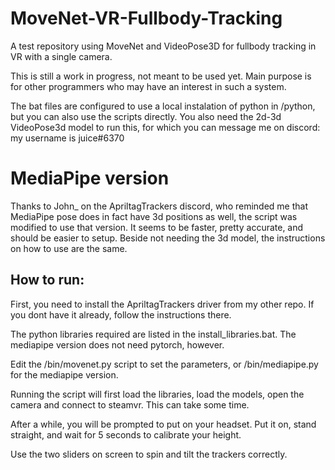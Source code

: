 # MoveNet-VR-Fullbody-Tracking
A test repository using MoveNet and VideoPose3D for fullbody tracking in VR with a single camera.

This is still a work in progress, not meant to be used yet. Main purpose is for other programmers who may have an interest in such a system.

The bat files are configured to use a local instalation of python in /python, but you can also use the scripts directly. You also need the 2d-3d VideoPose3d model to run this, for which you can message me on discord: my username is juice#6370

# MediaPipe version 

Thanks to John_ on the ApriltagTrackers discord, who reminded me that MediaPipe pose does in fact have 3d positions as well, the script was modified to use that version. It seems to be faster, pretty accurate, and should be easier to setup. Beside not needing the 3d model, the instructions on how to use are the same.


## How to run:

First, you need to install the ApriltagTrackers driver from my other repo. If you dont have it already, follow the instructions there.

The python libraries required are listed in the install_libraries.bat. The mediapipe version does not need pytorch, however.

Edit the /bin/movenet.py script to set the parameters, or /bin/mediapipe.py for the mediapipe version.

Running the script will first load the libraries, load the models, open the camera and connect to steamvr. This can take some time.

After a while, you will be prompted to put on your headset. Put it on, stand straight, and wait for 5 seconds to calibrate your height.

Use the two sliders on screen to spin and tilt the trackers correctly.
